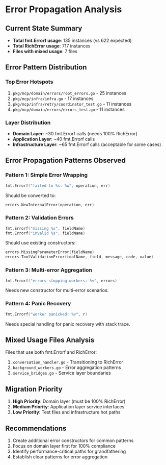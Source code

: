 # Error Propagation Analysis

## Current State Summary
- **Total fmt.Errorf usage**: 135 instances (vs 622 expected)
- **Total RichError usage**: 717 instances
- **Files with mixed usage**: 7 files

## Error Pattern Distribution

### Top Error Hotspots
1. `pkg/mcp/domain/errors/root_errors.go` - 25 instances
2. `pkg/mcp/infra/infra.go` - 17 instances
3. `pkg/mcp/infra/retry/coordinator_test.go` - 11 instances
4. `pkg/mcp/domain/errors/errors_test.go` - 11 instances

### Layer Distribution
- **Domain Layer**: ~30 fmt.Errorf calls (needs 100% RichError)
- **Application Layer**: ~40 fmt.Errorf calls
- **Infrastructure Layer**: ~65 fmt.Errorf calls (acceptable for some cases)

## Error Propagation Patterns Observed

### Pattern 1: Simple Error Wrapping
```go
fmt.Errorf("failed to %s: %w", operation, err)
```
Should be converted to:
```go
errors.NewInternalError(operation, err)
```

### Pattern 2: Validation Errors
```go
fmt.Errorf("missing %s", fieldName)
fmt.Errorf("invalid %s", fieldName)
```
Should use existing constructors:
```go
errors.MissingParameterError(fieldName)
errors.ToolValidationError(toolName, field, message, code, value)
```

### Pattern 3: Multi-error Aggregation
```go
fmt.Errorf("errors stopping workers: %v", errors)
```
Needs new constructor for multi-error scenarios.

### Pattern 4: Panic Recovery
```go
fmt.Errorf("worker panicked: %v", r)
```
Needs special handling for panic recovery with stack trace.

## Mixed Usage Files Analysis
Files that use both fmt.Errorf and RichError:
1. `conversation_handler.go` - Transitioning to RichError
2. `background_workers.go` - Error aggregation patterns
3. `service_bridges.go` - Service layer boundaries

## Migration Priority
1. **High Priority**: Domain layer (must be 100% RichError)
2. **Medium Priority**: Application layer service interfaces
3. **Low Priority**: Test files and infrastructure hot paths

## Recommendations
1. Create additional error constructors for common patterns
2. Focus on domain layer first for 100% compliance
3. Identify performance-critical paths for grandfathering
4. Establish clear patterns for error aggregation
